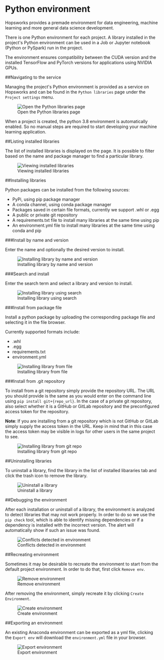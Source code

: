 # Python environment

Hopsworks provides a premade environment for data engineering, machine learning and more general data science development.

There is one Python environment for each project. A library installed in the project's Python environment can be used in a Job or Jupyter notebook (Python or PySpark) run in the project.

The environment ensures compatibility between the CUDA version and the installed TensorFlow and PyTorch versions for applications using NVIDIA GPUs.

##Navigating to the service

Managing the project's Python environment is provided as a service on Hopsworks and can be found in the `Python libraries` page under the `Project settings` menu.

<p align="center">
  <figure>
    <img src="../../assets/images/python/navigate.gif" alt="Open the Python libraries page">
    <figcaption>Open the Python libraries page</figcaption>
  </figure>
</p>

When a project is created, the python 3.8 environment is automatically enabled. So no manual steps are required to start developing your machine learning application.

##Listing installed libraries

The list of installed libraries is displayed on the page. It is possible to filter based on the name and package manager to find a particular library.

<p align="center">
  <figure>
    <img src="../../assets/images/python/list.png" alt="Viewing installed libraries">
    <figcaption>Viewing installed libraries</figcaption>
  </figure>
</p>

##Installing libraries

Python packages can be installed from the following sources:

* PyPi, using pip package manager
* A conda channel, using conda package manager
* Packages saved in certain file formats, currently we support .whl or .egg
* A public or private git repository
* A requirements.txt file to install many libraries at the same time using pip
* An environment.yml file to install many libraries at the same time using conda and pip

###Install by name and version

Enter the name and optionally the desired version to install.

<p align="center">
  <figure>
    <img src="../../assets/images/python/install_name_version.gif" alt="Installing library by name and version">
    <figcaption>Installing library by name and version</figcaption>
  </figure>
</p>

###Search and install

Enter the search term and select a library and version to install.

<p align="center">
  <figure>
    <img src="../../assets/images/python/install_search.gif" alt="Installing library using search">
    <figcaption>Installing library using search</figcaption>
  </figure>
</p>

###Install from package file

Install a python package by uploading the corresponding package file and selecting it in the file browser.

Currently supported formats include:

* .whl
* .egg
* requirements.txt
* environment.yml

<p align="center">
  <figure>
    <img src="../../assets/images/python/install_dep.gif" alt="Installing library from file">
    <figcaption>Installing library from file</figcaption>
  </figure>
</p>

###Install from .git repository

To install from a git repository simply provide the repository URL. The URL you should provide is the same as you would enter on the command line using `pip install git+{repo_url}`.
In the case of a private git repository, also select whether it is a GitHub or GitLab repository and the preconfigured access token for the repository.

**Note**: If you are installing from a git repository which is not GitHub or GitLab simply supply the access token in the URL. Keep in mind that in this case the access token may be visible in logs for other users in the same project to see.

<p align="center">
  <figure>
    <img src="../../assets/images/python/install_git.gif" alt="Installing library from git repo">
    <figcaption>Installing library from git repo</figcaption>
  </figure>
</p>

##Uninstalling libraries

To uninstall a library, find the library in the list of installed libararies tab and click the trash icon to remove the library.

<p align="center">
  <figure>
    <img src="../../assets/images/python/uninstall.png" alt="Uninstall a library">
    <figcaption>Uninstall a library</figcaption>
  </figure>
</p>

##Debugging the environment

After each installation or uninstall of a library, the environment is analyzed to detect libraries that may not work properly. In order to do so we use the ``pip check`` tool, which is able to identify missing dependencies or if a dependency is installed with the incorrect version.
The alert will automatically show if such an issue was found.


<p align="center">
  <figure>
    <img src="../../assets/images/python/conflicts.png" alt="Conflicts detected in environment">
    <figcaption>Conflicts detected in environment</figcaption>
  </figure>
</p>

##Recreating environment

Sometimes it may be desirable to recreate the environment to start from the default project environment. In order to do that, first click `Remove env`.

<p align="center">
  <figure>
    <img src="../../assets/images/python/remove_env.png" alt="Remove environment">
    <figcaption>Remove environment</figcaption>
  </figure>
</p>

After removing the environment, simply recreate it by clicking `Create Environment`.

<p align="center">
  <figure>
    <img src="../../assets/images/python/create_env.png" alt="Create environment">
    <figcaption>Create environment</figcaption>
  </figure>
</p>

##Exporting an environment

An existing Anaconda environment can be exported as a yml file, clicking the `Export env` will download the `environment.yml` file in your browser.

<p align="center">
  <figure>
    <img src="../../assets/images/python/export_env.png" alt="Export environment">
    <figcaption>Export environment</figcaption>
  </figure>
</p>